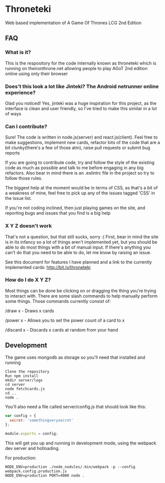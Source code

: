 # Throneteki

Web based implementation of A Game Of Thrones LCG 2nd Edition

## FAQ

### What is it?

This is the respository for the code internally known as throneteki which is running on theironthrone.net allowing people to play AGoT 2nd edition online using only their browser

### Does't this look a lot like Jinteki? The Android netrunner online experience?

Glad you noticed!  Yes, jinteki was a huge inspiration for this project, as the interface is clean and user friendly, so I've tried to make this similar in a lot of ways

### Can I contribute?

Sure!  The code is written in node.js(server) and react.js(client).  Feel free to make suggestions, implement new cards, refactor bits of the code that are a bit clunky(there's a few of those atm), raise pull requests or submit bug reports

If you are going to contribute code, try and follow the style of the existing code as much as possible and talk to me before engaging in any big refactors.  Also bear in mind there is an .eslintrc file in the project so try to follow those rules.

The biggest help at the moment would be in terms of CSS, as that's a bit of a weakness of mine, feel free to pick up any of the issues tagged 'CSS' in the issue list.

If you're not coding inclined, then just playing games on the site, and reporting bugs and issues that you find is a big help

### X Y Z doesn't work
That's not a question, but that still sucks, sorry :(  First, bear in mind the site is in its infancy so a lot of things aren't implemented yet, but you should be able to do most things with a bit of manual input.  If there's anything you can't do that you need to be able to do, let me know by raising an issue.

See this document for features I have planned and a link to the currently implemented cards:  http://bit.ly/throneteki

### How do I do X Y Z?
Most things can be done be clicking on or dragging the thing you're trying to interact with.  There are some slash commands to help manually perform some things.  Those commands currently consist of:

/draw x - Draws x cards

/power x - Allows you to set the power count of a card to x

/discard x - Discards x cards at random from your hand

## Development

The game uses mongodb as storage so you'll need that installed and running

```
Clone the repository
Run npm install
mkdir server/logs
cd server
node fetchcards.js
cd ..
node .
```

You'll also need a file called server/config.js that should look like this:
```javascript
var config = {
  secret: 'somethingverysecret'
};

module.exports = config;
```

This will get you up and running in development mode, using the webpack dev server and hotloading.

For production:

```
NODE_ENV=production ./node_nodules/.bin/webpack -p --config webpack.config.production.js
NODE_ENV=production PORT=4000 node .
```
